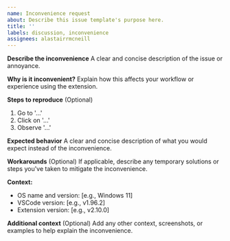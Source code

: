 ```yaml
---
name: Inconvenience request
about: Describe this issue template's purpose here.
title: ''
labels: discussion, inconvenience
assignees: alastairrmcneill
---
```


**Describe the inconvenience**
A clear and concise description of the issue or annoyance.

**Why is it inconvenient?**
Explain how this affects your workflow or experience using the extension.

**Steps to reproduce** (Optional)

1. Go to '...'
2. Click on '...'
3. Observe '...'

**Expected behavior**
A clear and concise description of what you would expect instead of the inconvenience.

**Workarounds** (Optional)
If applicable, describe any temporary solutions or steps you've taken to mitigate the inconvenience.

**Context:**

- OS name and version: [e.g., Windows 11]
- VSCode version: [e.g., v1.96.2]
- Extension version: [e.g., v2.10.0]

**Additional context** (Optional)
Add any other context, screenshots, or examples to help explain the inconvenience.
